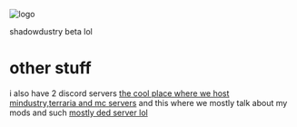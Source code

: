 ![logo](logo.png)

shadowdustry beta lol
# other stuff
i also have 2 discord servers [the cool place where we host mindustry,terraria and mc servers](https://discord.gg/VgwTUjx)
and this where we mostly talk about my mods and such [mostly ded server lol](https://discord.gg/4wNDJFK)
